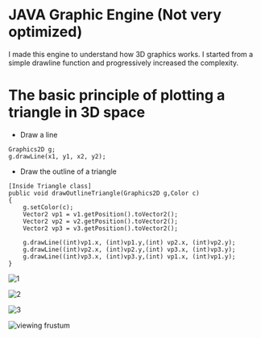 # JAVA Graphic Engine (Not very optimized)
I made this engine to understand how 3D graphics works. I started from a simple drawline function and progressively increased the complexity.
# The basic principle of plotting a triangle in 3D space
- Draw a line
```
Graphics2D g;
g.drawLine(x1, y1, x2, y2);
```
- Draw the outline of a triangle
```
[Inside Triangle class]
public void drawOutlineTriangle(Graphics2D g,Color c)
{
	g.setColor(c);
	Vector2 vp1 = v1.getPosition().toVector2();
	Vector2 vp2 = v2.getPosition().toVector2();
	Vector2 vp3 = v3.getPosition().toVector2();

	g.drawLine((int)vp1.x, (int)vp1.y,(int) vp2.x, (int)vp2.y);
	g.drawLine((int)vp2.x, (int)vp2.y,(int) vp3.x, (int)vp3.y);
	g.drawLine((int)vp3.x, (int)vp3.y,(int) vp1.x, (int)vp1.y);
}
```
![1](https://user-images.githubusercontent.com/75626033/217095591-3cff1bb9-8f7d-4633-89fb-5aef558b6a2a.png)


![2](https://user-images.githubusercontent.com/75626033/217095607-30f498fc-d50a-4dee-a352-cc26b5c6d795.png)

![3](https://user-images.githubusercontent.com/75626033/217095618-ebf3b609-cc7a-474b-aacc-29dac7d3b83d.png)

![viewing frustum](https://user-images.githubusercontent.com/75626033/217095508-80a96407-1ea6-4027-b686-8a27700aa156.JPG)
